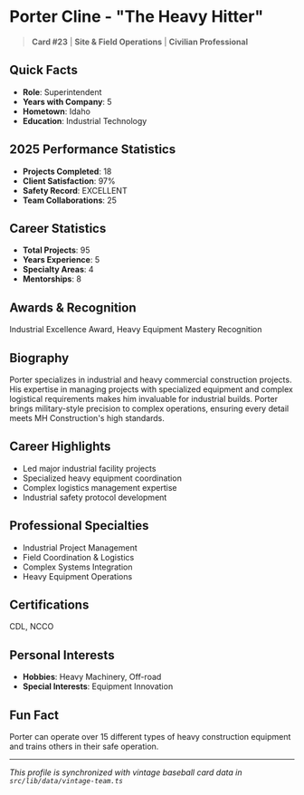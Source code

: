 # Porter Cline - "The Heavy Hitter"

> **Card #23** | **Site & Field Operations** | **Civilian Professional**

## Quick Facts

- **Role**: Superintendent
- **Years with Company**: 5
- **Hometown**: Idaho
- **Education**: Industrial Technology

## 2025 Performance Statistics

- **Projects Completed**: 18
- **Client Satisfaction**: 97%
- **Safety Record**: EXCELLENT
- **Team Collaborations**: 25

## Career Statistics

- **Total Projects**: 95
- **Years Experience**: 5
- **Specialty Areas**: 4
- **Mentorships**: 8

## Awards & Recognition

Industrial Excellence Award, Heavy Equipment Mastery Recognition

## Biography

Porter specializes in industrial and heavy commercial construction projects. His expertise in
managing projects with specialized equipment and complex logistical requirements makes him
invaluable for industrial builds. Porter brings military-style precision to complex operations,
ensuring every detail meets MH Construction's high standards.

## Career Highlights

- Led major industrial facility projects
- Specialized heavy equipment coordination
- Complex logistics management expertise
- Industrial safety protocol development

## Professional Specialties

- Industrial Project Management
- Field Coordination & Logistics
- Complex Systems Integration
- Heavy Equipment Operations

## Certifications

CDL, NCCO

## Personal Interests

- **Hobbies**: Heavy Machinery, Off-road
- **Special Interests**: Equipment Innovation

## Fun Fact

Porter can operate over 15 different types of heavy construction equipment and trains others in
their safe operation.

---

*This profile is synchronized with vintage baseball card data in `src/lib/data/vintage-team.ts`*
